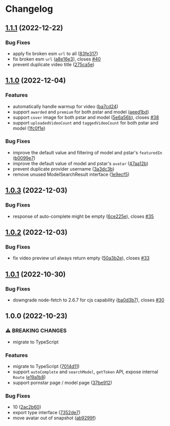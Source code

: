 # Changelog

## [1.1.1](https://github.com/pionxzh/Pornhub.js/compare/v1.1.0...v1.1.1) (2022-12-22)


### Bug Fixes

* apply fix broken esm `url` to all ([83fe317](https://github.com/pionxzh/Pornhub.js/commit/83fe3179d8d393611f76d9d836c34e80cb9b6aa8))
* fix broken esm `url` ([a8e16e3](https://github.com/pionxzh/Pornhub.js/commit/a8e16e37864f616ba8f9a71de46ebe683e62a194)), closes [#40](https://github.com/pionxzh/Pornhub.js/issues/40)
* prevent duplicate video title ([275ca5e](https://github.com/pionxzh/Pornhub.js/commit/275ca5edfa0feb7f777d44985335a39b19fd945d))

## [1.1.0](https://github.com/pionxzh/Pornhub.js/compare/v1.0.3...v1.1.0) (2022-12-04)


### Features

* automatically handle warmup for video ([ba7cd24](https://github.com/pionxzh/Pornhub.js/commit/ba7cd24e514d763340f05b9d9be42d78afb51ff4))
* support `awarded` and `premium` for both pstar and model ([aeed1bd](https://github.com/pionxzh/Pornhub.js/commit/aeed1bd59b466854020cdbab96317039cff22a1c))
* support `cover` image for both pstar and model ([5e6a56b](https://github.com/pionxzh/Pornhub.js/commit/5e6a56bcc0e5ed56bc70ae676e85be06f86ded40)), closes [#38](https://github.com/pionxzh/Pornhub.js/issues/38)
* support `uploadedVideoCount` and `taggedVideoCount` for both pstar and model ([1fc0f1e](https://github.com/pionxzh/Pornhub.js/commit/1fc0f1e2eb09d0d72c34052e2127867f5a422e4a))


### Bug Fixes

* improve the default value and filtering of model and pstar's `featuredIn` ([b0099e7](https://github.com/pionxzh/Pornhub.js/commit/b0099e78698d1bce9a1ba0080817217cec27605b))
* improve the default value of model and pstar's `avatar` ([47aa12b](https://github.com/pionxzh/Pornhub.js/commit/47aa12b75908589e026e85cb36879d48e6f6978f))
* prevent duplicate provider username ([3a3dc3b](https://github.com/pionxzh/Pornhub.js/commit/3a3dc3bdb94a47a03d99a2ebf48e8ebfbc3119b9))
* remove unused ModelSearchResult interface ([1e9ecf5](https://github.com/pionxzh/Pornhub.js/commit/1e9ecf5bd04491260ce9566c7962f01197ba91a2))

## [1.0.3](https://github.com/pionxzh/Pornhub.js/compare/v1.0.2...v1.0.3) (2022-12-03)


### Bug Fixes

* response of auto-complete might be empty ([6ce225e](https://github.com/pionxzh/Pornhub.js/commit/6ce225ea3e65499b7905e8afcb8f6e131371d42e)), closes [#35](https://github.com/pionxzh/Pornhub.js/issues/35)

## [1.0.2](https://github.com/pionxzh/Pornhub.js/compare/v1.0.1...v1.0.2) (2022-12-03)


### Bug Fixes

* fix video preview url always return empty ([50a3b2e](https://github.com/pionxzh/Pornhub.js/commit/50a3b2e6232f5346e10f14c9876835d88ebfc112)), closes [#33](https://github.com/pionxzh/Pornhub.js/issues/33)

## [1.0.1](https://github.com/pionxzh/Pornhub.js/compare/v1.0.0...v1.0.1) (2022-10-30)


### Bug Fixes

* downgrade node-fetch to 2.6.7 for cjs capability ([ba0d3b7](https://github.com/pionxzh/Pornhub.js/commit/ba0d3b7245d4e3a89a58319cd4ffd8a4e552a3cb)), closes [#30](https://github.com/pionxzh/Pornhub.js/issues/30)

## 1.0.0 (2022-10-23)


### ⚠ BREAKING CHANGES

* migrate to TypeScript

### Features

* migrate to TypeScript ([7014d11](https://github.com/pionxzh/Pornhub.js/commit/7014d11cc57d4818d428931343cddddd9b21fed8))
* support `autoComplete` and `searchModel`, `getToken` API, expose internal `Route` ([e19a1b8](https://github.com/pionxzh/Pornhub.js/commit/e19a1b849d918b97360d55b9fbdfd8d5950f541c))
* support pornstar page / model page ([37be912](https://github.com/pionxzh/Pornhub.js/commit/37be9122f33e2fa2518fa6d36019ce074ab2cc40))


### Bug Fixes

* 10 ([2ac2b60](https://github.com/pionxzh/Pornhub.js/commit/2ac2b6003751f3984526752fab74371c9a968127))
* export type interface ([7352de7](https://github.com/pionxzh/Pornhub.js/commit/7352de7684fbdfc9db685680e031fe177ffb1581))
* move avatar out of snapshot ([ab9299f](https://github.com/pionxzh/Pornhub.js/commit/ab9299f135e97e09d9d97657330e596f25701985))
